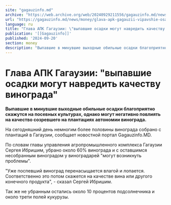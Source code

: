 ```yaml
---
site: "gagauzinfo.md"
archive: "https://web.archive.org/web/20240929211556/gagauzinfo.md/news/money/glava-apk-gagauzii-vipavshie-osadki-mogut-navredit-kachestvu-vinograda"
url: "https://gagauzinfo.md/news/money/glava-apk-gagauzii-vipavshie-osadki-mogut-navredit-kachestvu-vinograda"
language: ru
title: "Глава АПК Гагаузии: \"выпавшие осадки могут навредить качеству винограда\""
publication: '[[Gagauzinfo]]'
published: '2024-09-20'
section: money
description: "Выпавшие в минувшие выходные обильные осадки благоприятно скажутся на посевных культурах, однако могут негативно повлиять на качество созревшего на плантациях автономии винограда."
---
```


# Глава АПК Гагаузии: "выпавшие осадки могут навредить качеству винограда"

**Выпавшие в минувшие выходные обильные осадки благоприятно скажутся на посевных культурах, однако могут негативно повлиять на качество созревшего на плантациях автономии винограда.**

На сегодняшний день немногим более половины винограда собрано с плантаций в Гагаузии, сообщает новостной портал Gagauzinfo.MD.

По словам главы управления агропромышленного комплекса Гагаузии Сергея Ибришим, убрано около 60% винограда и с оставшимся несобранным виноградом у виноградарей "могут возникнуть проблемы".

"Уже поспевший виноград перенасыщается влагой и лопается. Соответственно это потом скажется на качестве вина или другого конечного продукта", - сказал Сергей Ибришим.

Так же не убранным остались около 10 процентов подсолнечника и около трети полей кукурузы.